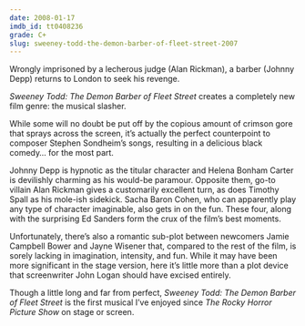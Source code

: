 ```yaml
---
date: 2008-01-17
imdb_id: tt0408236
grade: C+
slug: sweeney-todd-the-demon-barber-of-fleet-street-2007
---
```


Wrongly imprisoned by a lecherous judge (Alan Rickman), a barber (Johnny Depp) returns to London to seek his revenge.

_Sweeney Todd: The Demon Barber of Fleet Street_ creates a completely new film genre: the musical slasher.

While some will no doubt be put off by the copious amount of crimson gore that sprays across the screen, it’s actually the perfect counterpoint to composer Stephen Sondheim’s songs, resulting in a delicious black comedy… for the most part.

Johnny Depp is hypnotic as the titular character and Helena Bonham Carter is devilishly charming as his would-be paramour. Opposite them, go-to villain Alan Rickman gives a customarily excellent turn, as does Timothy Spall as his mole-ish sidekick. Sacha Baron Cohen, who can apparently play any type of character imaginable, also gets in on the fun. These four, along with the surprising Ed Sanders form the crux of the film’s best moments.

Unfortunately, there’s also a romantic sub-plot between newcomers Jamie Campbell Bower and Jayne Wisener that, compared to the rest of the film, is sorely lacking in imagination, intensity, and fun. While it may have been more significant in the stage version, here it’s little more than a plot device that screenwriter John Logan should have excised entirely.

Though a little long and far from perfect, _Sweeney Todd: The Demon Barber of Fleet Street_ is the first musical I’ve enjoyed since <span data-imdb-id="tt0073629">_The Rocky Horror Picture Show_</span> on stage or screen.
